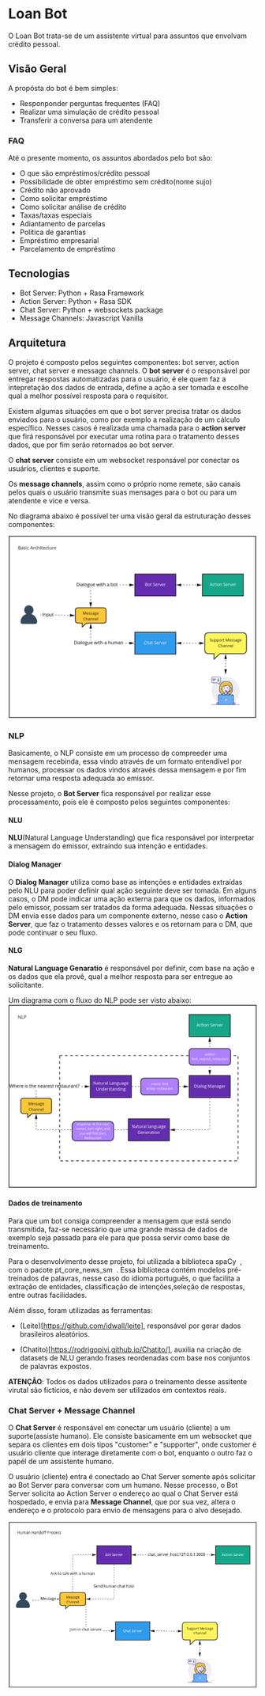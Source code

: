 # Loan Bot

O Loan Bot trata-se de um assistente virtual para assuntos que envolvam crédito pessoal.

## Visão Geral

A propósta do bot é bem simples:

- Responponder perguntas frequentes (FAQ)
- Realizar uma simulação de crédito pessoal
- Transferir a conversa para um atendente

### FAQ

Até o presente momento, os assuntos abordados pelo bot são:

- O que são empréstimos/crédito pessoal
- Possibilidade de obter empréstimo sem crédito(nome sujo)
- Crédito não aprovado
- Como solicitar empréstimo
- Como solicitar análise de crédito
- Taxas/taxas especiais
- Adiantamento de parcelas
- Politica de garantias
- Empréstimo empresarial
- Parcelamento de empréstimo

## Tecnologias

- Bot Server: Python + Rasa Framework
- Action Server: Python + Rasa SDK
- Chat Server: Python + websockets package
- Message Channels: Javascript Vanilla

## Arquitetura

O projeto é composto pelos seguintes componentes: bot server, action server, chat server e message channels. O **bot server** é o responsável por entregar respostas automatizadas para o usuário, é ele quem faz a intepretação dos dados de entrada, define a ação a ser tomada e escolhe qual a melhor possível resposta para o requisitor.

Existem algumas situações em que o bot server precisa tratar os dados enviados para o usuário, como por exemplo a realização de um cálculo específico. Nesses casos é realizada uma chamada para o **action server** que firá responsável por executar uma rotina para o tratamento desses dados, que por fim serão retornados ao bot server.

O **chat server** consiste em um websocket responsável por conectar os usuários, clientes e suporte.

Os **message channels**, assim como o próprio nome remete, são canais pelos quais o usuário transmite suas mensages para o bot ou para um atendente e vice e versa.

No diagrama abaixo é possível ter uma visão geral da estruturação desses componentes:

![arquitetura](architecture.png)

### NLP

Basicamente, o NLP consiste em um processo de compreeder uma mensagem recebinda, essa vindo através de um formato entendível por humanos, processar os dados vindos através dessa mensagem e por fim retornar uma resposta adequada ao emissor.

Nesse projeto, o **Bot Server** fica responsável por realizar esse processamento, pois ele é composto pelos seguintes componentes:

#### NLU

**NLU**(Natural Language Understanding) que fica responsável por interpretar a mensagem do emissor, extraindo sua intenção e entidades.

#### Dialog Manager

O **Dialog Manager** utiliza como base as intenções e entidades extraídas pelo NLU para poder definir qual ação seguinte deve ser tomada. Em alguns casos, o DM pode indicar uma ação externa para que os dados, informados pelo emissor, possam ser tratados da forma adequada. Nessas situações o DM envia esse dados para um componente externo, nesse caso o **Action Server**, que faz o tratamento desses valores e os retornam para o DM, que pode continuar o seu fluxo.

#### NLG

**Natural Language Genaratio** é responsável por definir, com base na ação e os dados que ela provê, qual a melhor resposta para ser entregue ao solicitante.

Um diagrama com o fluxo do NLP pode ser visto abaixo:
![NLP](nlp.png)

#### Dados de treinamento

Para que um bot consiga compreender a mensagem que está sendo transmitida, faz-se necessário que uma grande massa de dados de exemplo seja passada para ele para que possa servir como base de treinamento.

Para o desenvolvimento desse projeto, foi utilizada a biblioteca ​ spaCy ​ , com o pacote
pt_core_news_sm ​ . Essa biblioteca contém modelos pré-treinados de palavras, nesse caso
do idioma português, o que facilita a extração de entidades, classificação de intenções,seleção de respostas, entre outras facilidades.

Além disso, foram utilizadas as ferramentas:

- (Leite)[https://github.com/idwall/leite], responsável por gerar dados brasileiros aleatórios.

- (Chatito)[https://rodrigopivi.github.io/Chatito/], auxilia na criação de datasets de NLU gerando frases reordenadas com base nos conjuntos de palavras expostos.

**ATENÇÃO**: Todos os dados utilizados para o treinamento desse assitente virutal são fictícios, e não devem ser utilizados em contextos reais.

### Chat Server + Message Channel

O **Chat Server** é responsável em conectar um usuário (cliente) a um suporte(assiste humano). Ele consiste basicamente em um websocket que separa os clientes em dois tipos "customer" e "supporter", onde customer é usuário cliente que interage diretamente com o bot, enquanto o outro faz o papél de um assistente humano.

O usuário (cliente) entra é conectado ao Chat Server somente após solicitar ao Bot Server para conversar com um humano. Nesse processo, o Bot Server solicita ao Action Server o endereço ao qual o Chat Server está hospedado, e envia para **Message Channel**, que por sua vez, altera o endereço e o protocolo para envio de mensagens para o alvo desejado.

![](chatserver.png)

